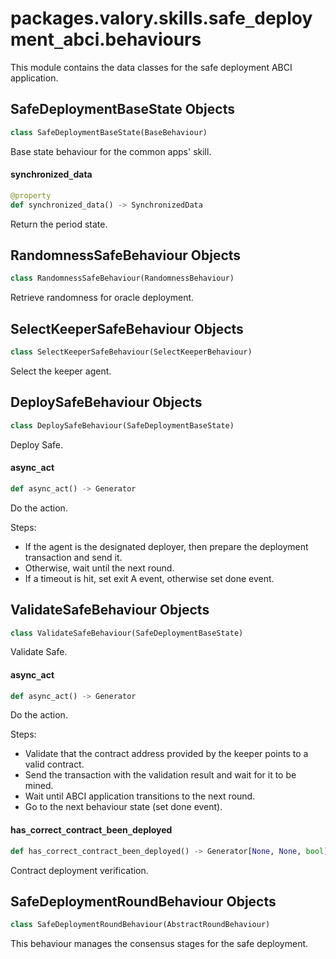 <a id="packages.valory.skills.safe_deployment_abci.behaviours"></a>

# packages.valory.skills.safe`_`deployment`_`abci.behaviours

This module contains the data classes for the safe deployment ABCI application.

<a id="packages.valory.skills.safe_deployment_abci.behaviours.SafeDeploymentBaseState"></a>

## SafeDeploymentBaseState Objects

```python
class SafeDeploymentBaseState(BaseBehaviour)
```

Base state behaviour for the common apps' skill.

<a id="packages.valory.skills.safe_deployment_abci.behaviours.SafeDeploymentBaseState.synchronized_data"></a>

#### synchronized`_`data

```python
@property
def synchronized_data() -> SynchronizedData
```

Return the period state.

<a id="packages.valory.skills.safe_deployment_abci.behaviours.RandomnessSafeBehaviour"></a>

## RandomnessSafeBehaviour Objects

```python
class RandomnessSafeBehaviour(RandomnessBehaviour)
```

Retrieve randomness for oracle deployment.

<a id="packages.valory.skills.safe_deployment_abci.behaviours.SelectKeeperSafeBehaviour"></a>

## SelectKeeperSafeBehaviour Objects

```python
class SelectKeeperSafeBehaviour(SelectKeeperBehaviour)
```

Select the keeper agent.

<a id="packages.valory.skills.safe_deployment_abci.behaviours.DeploySafeBehaviour"></a>

## DeploySafeBehaviour Objects

```python
class DeploySafeBehaviour(SafeDeploymentBaseState)
```

Deploy Safe.

<a id="packages.valory.skills.safe_deployment_abci.behaviours.DeploySafeBehaviour.async_act"></a>

#### async`_`act

```python
def async_act() -> Generator
```

Do the action.

Steps:
- If the agent is the designated deployer, then prepare the deployment
  transaction and send it.
- Otherwise, wait until the next round.
- If a timeout is hit, set exit A event, otherwise set done event.

<a id="packages.valory.skills.safe_deployment_abci.behaviours.ValidateSafeBehaviour"></a>

## ValidateSafeBehaviour Objects

```python
class ValidateSafeBehaviour(SafeDeploymentBaseState)
```

Validate Safe.

<a id="packages.valory.skills.safe_deployment_abci.behaviours.ValidateSafeBehaviour.async_act"></a>

#### async`_`act

```python
def async_act() -> Generator
```

Do the action.

Steps:
- Validate that the contract address provided by the keeper points to a
  valid contract.
- Send the transaction with the validation result and wait for it to be
  mined.
- Wait until ABCI application transitions to the next round.
- Go to the next behaviour state (set done event).

<a id="packages.valory.skills.safe_deployment_abci.behaviours.ValidateSafeBehaviour.has_correct_contract_been_deployed"></a>

#### has`_`correct`_`contract`_`been`_`deployed

```python
def has_correct_contract_been_deployed() -> Generator[None, None, bool]
```

Contract deployment verification.

<a id="packages.valory.skills.safe_deployment_abci.behaviours.SafeDeploymentRoundBehaviour"></a>

## SafeDeploymentRoundBehaviour Objects

```python
class SafeDeploymentRoundBehaviour(AbstractRoundBehaviour)
```

This behaviour manages the consensus stages for the safe deployment.

